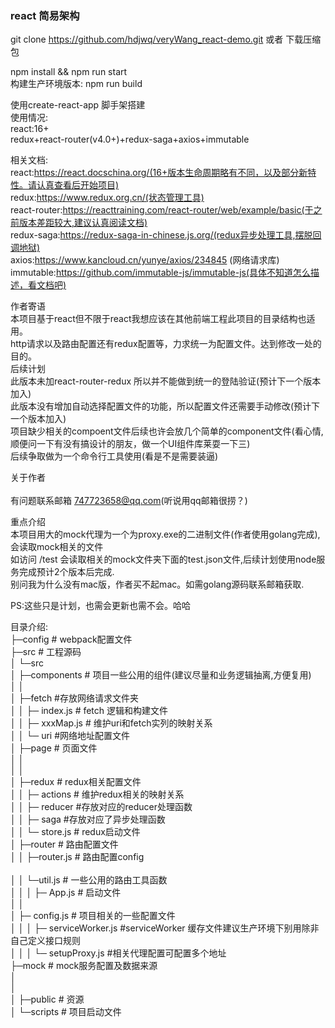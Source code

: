 <h3>react 简易架构</h3>

git clone https://github.com/hdjwq/veryWang_react-demo.git 或者 下载压缩包<br/>

npm install && npm run start<br/>
构建生产环境版本: npm run build <br/>

使用create-react-app 脚手架搭建<br/>
使用情况:<br/>
  react:16+ <br/>
  redux+react-router(v4.0+)+redux-saga+axios+immutable<br/>

相关文档:<br/>
  react:https://react.docschina.org/(16+版本生命周期略有不同，以及部分新特性。请认真查看后开始项目)<br/>
  redux:https://www.redux.org.cn/(状态管理工具)<br/>
  react-router:https://reacttraining.com/react-router/web/example/basic(于之前版本差距较大,建议认真阅读文档)<br/>
  redux-saga:https://redux-saga-in-chinese.js.org/(redux异步处理工具,摆脱回调地狱)<br/>
  axios:https://www.kancloud.cn/yunye/axios/234845 (网络请求库)   <br/>
  immutable:https://github.com/immutable-js/immutable-js(具体不知道怎么描述，看文档吧)<br/>

作者寄语<br/>
  本项目基于react但不限于react我想应该在其他前端工程此项目的目录结构也适用。<br/>
  http请求以及路由配置还有redux配置等，力求统一为配置文件。达到修改一处的目的。<br/>
  后续计划<br/>
   此版本未加react-router-redux 所以并不能做到统一的登陆验证(预计下一个版本加入)<br/>
   此版本没有增加自动选择配置文件的功能，所以配置文件还需要手动修改(预计下一个版本加入)<br/>
   项目缺少相关的compoent文件后续也许会放几个简单的component文件(看心情,顺便问一下有没有搞设计的朋友，做一个UI组件库莱耍一下三)<br/>
   后续争取做为一个命令行工具使用(看是不是需要装逼) <br/>
    
关于作者<br/>     
  有问题联系邮箱 747723658@qq.com(听说用qq邮箱很捞？)<br/>
  
重点介绍<br/>
 本项目用大的mock代理为一个为proxy.exe的二进制文件(作者使用golang完成),会读取mock相关的文件<br/>
 如访问 /test 会读取相关的mock文件夹下面的test.json文件,后续计划使用node服务完成预计2个版本后完成.<br/>
 别问我为什么没有mac版，作者买不起mac。如需golang源码联系邮箱获取.<br/>
 
PS:这些只是计划，也需会更新也需不会。哈哈<br/>
 

  
目录介绍:<br/>
  ├─config # webpack配置文件<br/>
  ├─src # 工程源码<br/>
  │  └─src<br/>
  │      ├─components # 项目一些公用的组件(建议尽量和业务逻辑抽离,方便复用)<br/>
  │      │  <br/>
  │      ├─fetch #存放网络请求文件夹<br/>
  │      │     ├─ index.js # fetch 逻辑和构建文件<br/>
  │      │     ├─ xxxMap.js # 维护uri和fetch实列的映射关系<br/>
  │      │     └─ uri #网络地址配置文件<br/>
  │      ├─page # 页面文件<br/>
  │      │  <br/>
  │      │<br/>
  │      ├─redux # redux相关配置文件<br/>
  │      │    ├─ actions # 维护redux相关的映射关系<br/>
  │      │    ├─ reducer #存放对应的reducer处理函数<br/>
  │      │    ├─ saga  #存放对应了异步处理函数<br/>
  │      │    └─ store.js # redux启动文件<br/>
  │      ├─router # 路由配置文件<br/>
  │      │    ├─router.js # 路由配置config   <br/>      
  │      │    └─util.js # 一些公用的路由工具函数<br/>
  │      │ 
  │      ├─ App.js # 启动文件<br/>
  │      │  
  │      ├─ config.js # 项目相关的一些配置文件<br/>
  │      │
  │      ├─ serviceWorker.js #serviceWorker 缓存文件建议生产环境下别用除非自己定义接口规则 <br/>
  │      │
  │      └─ setupProxy.js #相关代理配置可配置多个地址<br/>
  ├─mock # mock服务配置及数据来源<br/>
  │  
  │  
  │
  ├─public # 资源<br/>
  │
  └─scripts # 项目启动文件 <br/>    
  
  
  